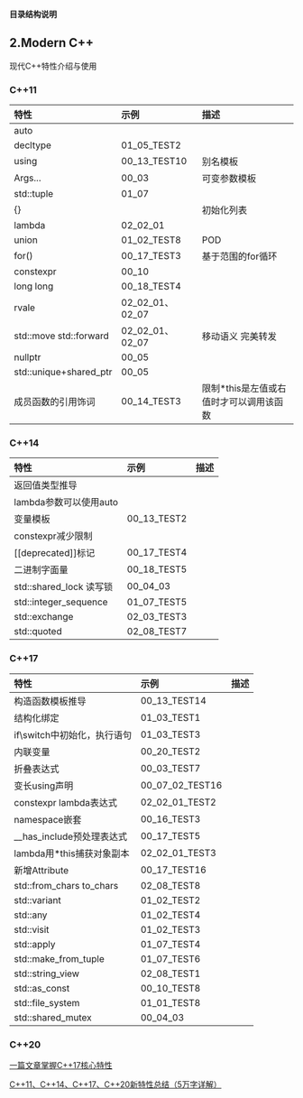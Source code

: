 **目录结构说明**


## 2.Modern C++
现代C++特性介绍与使用
### C++11
|特性|示例|描述|
|:-|:-|:-|
|auto|||
|decltype|01_05_TEST2||
|using                     |00_13_TEST10            |别名模板                |
|Args...                   |00_03                   |可变参数模板            |
|std::tuple                |01_07                   |                       |
|{}                        |                        |初始化列表              |
|lambda                    |02_02_01                |                       |
|union                     |01_02_TEST8             |POD                    |
|for()                      |00_17_TEST3             |基于范围的for循环       |
|constexpr                 |00_10                   |                       |
|long long                 |00_18_TEST4             |                       |
|rvale                     |02_02_01、02_07          |                       |
|std::move std::forward    |02_02_01、02_07          |移动语义 完美转发       |
|nullptr                   |00_05                   |                       |
|std::unique+shared_ptr    |00_05                   |                       |
|成员函数的引用饰词|00_14_TEST3|限制*this是左值或右值时才可以调用该函数|

### C++14
|特性|示例|描述|
|:-|:-|:-|
|返回值类型推导             |                   ||
|lambda参数可以使用auto     |                   ||
|变量模板                   |00_13_TEST2        ||
|constexpr减少限制          |                   ||
|\[\[deprecated]]标记       |00_17_TEST4        ||
|二进制字面量                |00_18_TEST5       ||
|std::shared_lock 读写锁    |00_04_03           ||
|std::integer_sequence     |01_07_TEST5         ||
|std::exchange             |02_03_TEST3         ||
|std::quoted               |02_08_TEST7         ||

### C++17
|特性|示例|描述|
|:-|:-|:-|
|构造函数模板推导              |  00_13_TEST14        ||
|结构化绑定                    | 01_03_TEST1         ||
|if\switch中初始化，执行语句   |  01_03_TEST3         ||
|内联变量                      | 00_20_TEST2         ||
|折叠表达式                    | 00_03_TEST7         ||
|变长using声明                 | 00_07_02_TEST16        ||
|constexpr lambda表达式        | 02_02_01_TEST2      ||
|namespace嵌套                 | 00_16_TEST3        ||
|__has_include预处理表达式     |  00_17_TEST5        ||
|lambda用*this捕获对象副本     |  02_02_01_TEST3     ||
|新增Attribute                 | 00_17_TEST16       ||
|std::from_chars to_chars      | 02_08_TEST8        ||
|std::variant                  | 01_02_TEST2        ||
|std::any                      | 01_02_TEST4        ||
|std::visit                    | 01_02_TEST3        ||
|std::apply                    | 01_07_TEST4        ||
|std::make_from_tuple          | 01_07_TEST6        ||
|std::string_view              | 02_08_TEST1        ||
|std::as_const                 | 00_10_TEST8        ||
|std::file_system              | 01_01_TEST8        ||
|std::shared_mutex             | 00_04_03     ||

### C++20

[一篇文章掌握C++17核心特性](https://oreki.blog.csdn.net/article/details/124345662)

[C++11、C++14、C++17、C++20新特性总结（5万字详解）](https://blog.csdn.net/qq_41854911/article/details/119657617)
